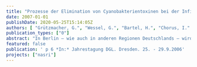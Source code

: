 ```yaml
---
title: "Prozesse der Elimination von Cyanobakterientoxinen bei der Infiltration"
date: 2007-01-01
publishDate: 2020-05-25T15:14:05Z
authors: [ "Grützmacher, G.", "Wessel, G.", "Bartel, H.", "Chorus, I." ]
publication_types: ["0"]
abstract: "In Berlin – wie auch in anderen Regionen Deutschlands – wird ein Großteil des Trinkwassers durch Uferfiltration gewonnen. Durch eine Untergrundpassage mit einer Dauer von meist mehreren Wochen erhält es eine Aufreinigung, die den Aufwand der konventionellen Trinkwasseraufbereitung verringert und eine zusätzliche Barriere gegenüber Schadstoffen darstellt (Kühn 2001). Das Ziel eines interdisziplinären Forschungsvorhabens mit dem Titel NASRI (Natural and Artificial Systems for Recharge and Infiltration) war, die Reinigungsprozesse für verschiedenste Substanzen zu ermitteln und Empfehlungen für das zukünftige Wassermanagement in Berlin abzuleiten (Fritz 2003). Aufgabe der Arbeitsgruppe des Umweltbundesamtes war dabei zu klären, wie wirksam Microcystinen (MCYST) als wichtigste Gruppe der Cyanobakterientoxine durch die Bodenpassage eliminiert werden. Im Folgenden werden einige Schlüsselergebnisse berichtet. Für eine ausführliche Ergebnisdarstellung siehe Grützmacher et al. (2006). MCYST sind in der Regel überwiegend (> 90 %) zellgebunden, so dass die physikalische Filtration der Zellen an der Sedimentoberfläche als Eliminationsprozess im Vordergrund steht (Grützmacher et al. 2003). Das extrazelluläre MCYST wird dagegen überwiegend biologisch abgebaut (Lahti et al. 1998, Grützmacher et al. 2005a). Um unter naturnahen Bedingungen Extremfälle für den biologischen Abbau zu simulieren, wurden i) Freilandversuche unter variierenden Redoxbedingungen und ii) Laborsäulenversuche bei unterschiedlichen Temperaturen durchgeführt. Ferner wurde die Freisetzung von MCYST aus sedimentierten Zellen untersucht."
featured: false
publication: ' p 6 *In:* Jahrestagung DGL. Dresden. 25. - 29.9.2006'
projects: ["nasri"]
---
```


